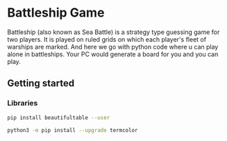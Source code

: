 # Battleship Game

Battleship (also known as Sea Battle) is a strategy type guessing game for two players. It is played on ruled grids on which each player's fleet of warships are marked. And here we go with python code where u can play alone in battleships. Your PC would generate a board for you and you can play.

## Getting started

### Libraries

```sh
pip install beautifultable --user
```

```sh
python3 -m pip install --upgrade termcolor
```
